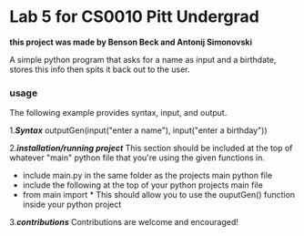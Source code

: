 # Lab 5 for CS0010 Pitt Undergrad
**this project was made by Benson Beck and Antonij Simonovski**

A simple python program that asks for a name as input and a birthdate, stores this info then spits it back out to the user.

### usage ###
The following example provides syntax, input, and output.

1.***Syntax***
outputGen(input("enter a name"), input("enter a birthday"))

2.***installation/running project***
This section should be included at the top of whatever "main" python file that you're using the given functions in.
- include main.py in the same folder as the projects main python file
- include the following at the top of your python projects main file 
- from main import *
This should allow you to use the ouputGen() function inside your python project

3.***contributions***
Contributions are welcome and encouraged!
